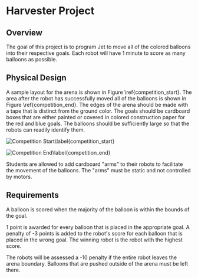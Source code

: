 # Harvester Project

## Overview


The goal of this project is to program Jet to move all of the colored balloons into their respective goals.  Each robot will have 1 minute to score as many balloons as possible.

## Physical Design

A sample layout for the arena is shown in Figure \ref{competition_start}.  The area after the robot has successfully moved all of the balloons is shown in Figure \ref{competition_end}.  The edges of the arena should be made with a tape that is distinct from the ground color.  The goals should be cardboard boxes that are either painted or covered in colored construction paper for the red and blue goals.  The balloons should be sufficiently large so that the robots can readily identify them.  

![Competition Start\label{competition_start}](projects/resources/harvester_1.png "Competition Starting")

![Competition End\label{competition_end}](projects/resources/harvester_2.png "Competition End")

Students are allowed to add cardboard "arms" to their robots to facilitate the movement of the balloons.  The "arms" must be static and not controlled by motors.

## Requirements

A balloon is scored when the majority of the balloon is within the bounds of the goal.  

1 point is awarded for every balloon that is placed in the appropriate goal.  A penalty of -3 points is added to the robot's score for each balloon that is placed in the wrong goal.  The winning robot is the robot with the highest score.

The robots will be assessed a -10 penalty if the entire robot leaves the arena boundary.   Balloons that are pushed outside of the arena must be left there.
